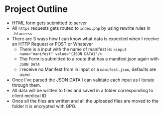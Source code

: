 # Project Outline

- HTML form gets submitted to server
- All `https` requests gets routed to `index.php` by using rewrite rules in `.htaccess`
- There are 3 ways how I can know what data is expected when I receive an HTTP Request or POST or Whatever
  - There is a input with the name of manifest ie: `<input name="manifest" value="{JSON DATA}"/>`
  - The Form is submitted to a route that has a manifest.json again with `JSON DATA`
  - I receive no Manifest from in input or a `manifest.json`, defaults are used.
- Once I've parsed the JSON DATA I can validate each input as I iterate through them.
- All data will be written to files and saved in a folder corresponding to client medical ID
- Once all the files are written and all the uploaded files are moved to the folder it is encrypted with GPG.

